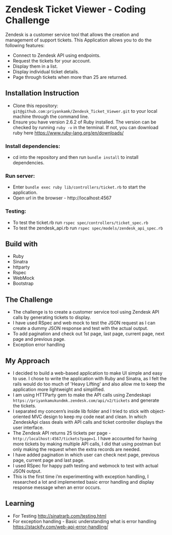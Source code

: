 # Zendesk Ticket Viewer - Coding Challenge

Zendesk is a customer service tool that allows the creation and management of support tickets.
This Application allows you to do the following features:

- Connect to Zendesk API using endpoints.
- Request the tickets for your account.
- Display them in a list.
- Display individual ticket details.
- Page through tickets when more than 25 are returned.

## Installation Instruction

- Clone this repository: `git@github.com:priyankamk/Zendesk_Ticket_Viewer.git` to your local machine through the command line.
- Ensure you have version 2.6.2 of Ruby installed. The version can be checked by running `ruby -v` in the terminal. If not, you can download ruby here https://www.ruby-lang.org/en/downloads/

### Install dependencies:

- cd into the repository and then run `bundle install` to install dependencies.

### Run server:

- Enter `bundle exec ruby lib/controllers/ticket.rb` to start the application.
- Open url in the browser - http://localhost:4567

### Testing:

- To test the ticket.rb run `rspec spec/controllers/ticket_spec.rb`
- To test the zendesk_api.rb run `rspec spec/models/zendesk_api_spec.rb`

## Build with

- Ruby
- Sinatra
- httparty
- Rspec
- WebMock
- Bootstrap

## The Challenge

- The challenge is to create a customer service tool using Zendesk API calls by generating tickets to display.
- I have used RSpec and web mock to test the JSON request as I can create a dummy JSON response and test with the actual output.
- To add pagination and check out 1st page, last page, current page, next page and previous page.
- Exception error handling

## My Approach

- I decided to build a web-based application to make UI simple and easy to use. I chose to write the application with Ruby and Sinatra, as I felt the rails would do too much of 'Heavy Lifting' and also allow me to keep the application more lightweight and simplified.
- I am using HTTParty gem to make the API calls using Zendeskapi `https://priyankamukundmk.zendesk.com/api/v2/tickets` and generate the tickets.
- I separated my concern’s inside lib folder and I tried to stick with object-oriented MVC design to keep my code neat and clean. In which ZendeskApi class deals with API calls and ticket controller displays the user interface.
- The Zendesk API returns 25 tickets per page - `http://localhost:4567/tickets?page=1`. I have accounted for having more tickets by making multiple API calls, I did that using postman but only making the request when the extra records are needed.
- I have added pagination in which user can check next page, previous page, current page and last page.
- I used RSpec for happy path testing and webmock to test with actual JSON output.
- This is the first time i’m experimenting with exception handling, I researched a lot and implemented basic error handling and display response message when an error occurs.

## Learning

- For Testing
  http://sinatrarb.com/testing.html
- For exception handling - Basic understanding what is error handling
  https://stackify.com/web-api-error-handling/
